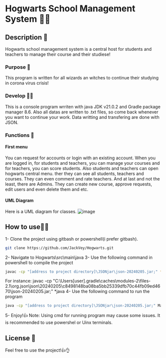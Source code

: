 # Hogwarts School Management System 🧙‍♂️

## Description 📝
Hogwarts school management system is a central host for students and teachers to manage their course and their studiese!
### Purpose 🎯
This program is written for all wizards an witches to continue their studying in corona virus crisis!
### Develop 👨‍💻
This is a console program wrriten with java JDK v21.0.2 and Gradle package manager 8.6.
Also all datas are written to .txt files, so come back whenever you want to continue your work. Data writting and transfering are done with JSON.
### Functions 🤖
#### First menu
You can request for accounts or login with an existing account. When you are logged in, for students and teachers, you can manage your courses and for teachers, you can score students.
Also students and teachers can open hogwarts central menu. ther they can see all students, teachers and courses. They can even comment and rate teachers.
And at last and not the least, there are Admins. They can create new course, approve requests, edit users and even delete them and etc.
#### UML Diagram
Here is a UML diagram for classes.
![image](https://github.com/JackVey/Hogwarts/assets/161158007/0c61553f-4f79-4e17-8340-546565a001c9)
## How to use🔧🔩
1- Clone the project using gitbash or powershell(i prefer gitbash).
```sh
git clone https://github.com/JackVey/Hogwarts.git
```
2- Navigate to Hogwarts\src\main\java
3- Use the following command in powershell to compile the project
```sh
javac -cp "[address to project directory]\JSONjar\json-20240205.jar;" *.java
```
For instance: javac -cp "C:\Users\[user]\.gradle\caches\modules-2\files-2.1\org.json\json\20240205\c8498148ba08ba5bb25339dfb70c44fb09ed4670\json-20240205.jar;" *java
4- Use the following command to run the program
```sh
java -cp "[address to project directory]\JSONjar\json-20240205.jar;" Main
```
5- Enjoy!👍
Note: Using cmd for running program may cause some issues. It is recommended to use powershel or Uinx terminals.
## License 🪪
Feel free to use the project!👍👌
